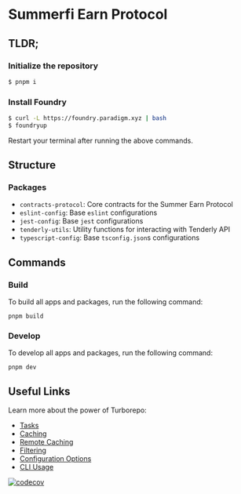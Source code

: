 # Summerfi Earn Protocol

## TLDR;

### Initialize the repository

```bash
$ pnpm i
```

### Install Foundry

```bash
$ curl -L https://foundry.paradigm.xyz | bash
$ foundryup
```

Restart your terminal after running the above commands.

## Structure

### Packages

- `contracts-protocol`: Core contracts for the Summer Earn Protocol
- `eslint-config`: Base `eslint` configurations
- `jest-config`: Base `jest` configurations
- `tenderly-utils`: Utility functions for interacting with Tenderly API
- `typescript-config`: Base `tsconfig.json`s configurations

## Commands

### Build

To build all apps and packages, run the following command:

```shell
pnpm build
```

### Develop

To develop all apps and packages, run the following command:

```shell
pnpm dev
```

## Useful Links

Learn more about the power of Turborepo:

- [Tasks](https://turbo.build/repo/docs/core-concepts/monorepos/running-tasks)
- [Caching](https://turbo.build/repo/docs/core-concepts/caching)
- [Remote Caching](https://turbo.build/repo/docs/core-concepts/remote-caching)
- [Filtering](https://turbo.build/repo/docs/core-concepts/monorepos/filtering)
- [Configuration Options](https://turbo.build/repo/docs/reference/configuration)
- [CLI Usage](https://turbo.build/repo/docs/reference/command-line-reference)

[![codecov](https://codecov.io/gh/OasisDEX/summer-earn-protocol/branch/kk/rebalance-counter/graph/badge.svg?token=ZDPGVH2NVG)](https://codecov.io/gh/OasisDEX/summer-earn-protocol)
